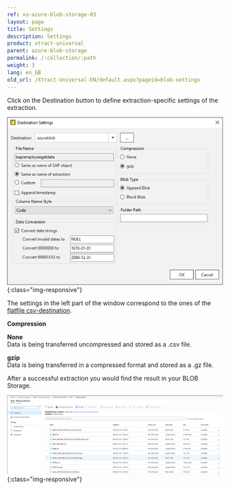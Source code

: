 ```yaml
---
ref: xu-azure-blob-storage-03
layout: page
title: Settings
description: Settings
product: xtract-universal
parent: azure-blob-storage
permalink: /:collection/:path
weight: 3
lang: en_GB
old_url: /Xtract-Universal-EN/default.aspx?pageid=blob-settings
---
```


Click on the Destination button to define extraction-specific settings of the extraction.

![xu-azure-blob-con-03](/img/content/xu-azure-blob-con-03.png){:class="img-responsive"}

The settings in the left part of the window correspond to the ones of the [flatfile csv-destination](../csv-flat-file/csv-destination-settings).

**Compression**

**None**<br>
Data is being transferred uncompressed and stored as a .csv file.

**gzip**<br>
Data is being transferred in a compressed format and stored as a .gz file.  

After a successful extraction you would find the result in your BLOB Storage.

![azure-blob-file-gz](/img/content/azure-blob-file-gz.png){:class="img-responsive"}
